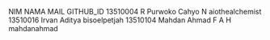 NIM NAMA MAIL GITHUB_ID 13510004 R Purwoko Cahyo N aiothealchemist 13510016 Irvan Aditya bisoelpetjah 13510104 Mahdan Ahmad F A H mahdanahmad